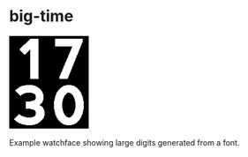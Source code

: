 # big-time

![screenshot](big-time-screenshot.png)

Example watchface showing large digits generated from a font.
